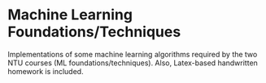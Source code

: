 # Machine Learning Foundations/Techniques
Implementations of some machine learning algorithms required by the two NTU courses (ML foundations/techniques). Also, Latex-based handwritten homework is included.
